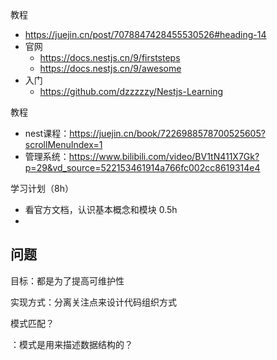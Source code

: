 教程

- https://juejin.cn/post/7078847428455530526#heading-14
- 官网
  - https://docs.nestjs.cn/9/firststeps
  - https://docs.nestjs.cn/9/awesome
- 入门
  - https://github.com/dzzzzzy/Nestjs-Learning



教程

- nest课程：https://juejin.cn/book/7226988578700525605?scrollMenuIndex=1
- 管理系统：https://www.bilibili.com/video/BV1tN411X7Gk?p=29&vd_source=522153461914a766fc002cc8619314e4

学习计划（8h）

- 看官方文档，认识基本概念和模块 0.5h
- 



## 问题



目标：都是为了提高可维护性

实现方式：分离关注点来设计代码组织方式



模式匹配？

：模式是用来描述数据结构的？

